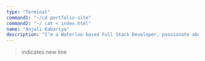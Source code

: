 ```yaml
---
type: "Terminal"
command1: "~/cd portfolio-site"
command2: "~/ cat < index.html"
name: "Anjali Kabariya" 
description: "I’m a Waterloo based Full Stack Developer, passionate about building REACT-ive sites."
---
```


> indicates new line 